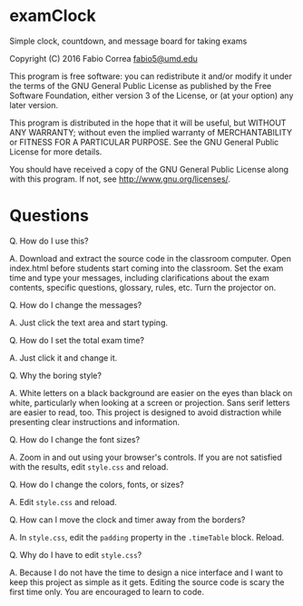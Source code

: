 # examClock

Simple clock, countdown, and message board for taking exams

Copyright (C) 2016 Fabio Correa fabio5@umd.edu

This program is free software: you can redistribute it and/or modify
it under the terms of the GNU General Public License as published by
the Free Software Foundation, either version 3 of the License, or
(at your option) any later version.

This program is distributed in the hope that it will be useful,
but WITHOUT ANY WARRANTY; without even the implied warranty of
MERCHANTABILITY or FITNESS FOR A PARTICULAR PURPOSE.  See the
GNU General Public License for more details.

You should have received a copy of the GNU General Public License
along with this program.  If not, see <http://www.gnu.org/licenses/>.

# Questions

Q. How do I use this?

A. Download and extract the source code in the classroom computer. Open index.html before students start coming into the classroom. Set the exam time and type your messages, including clarifications about the exam contents, specific questions, glossary, rules, etc. Turn the projector on.

Q. How do I change the messages?

A. Just click the text area and start typing.

Q. How do I set the total exam time?

A. Just click it and change it.

Q. Why the boring style?

A. White letters on a black background are easier on the eyes than black on white, particularly when looking at a screen or projection. Sans serif letters are easier to read, too. This project is designed to avoid distraction while presenting clear instructions and information.

Q. How do I change the font sizes?

A. Zoom in and out using your browser's controls. If you are not satisfied with the results, edit `style.css` and reload.

Q. How do I change the colors, fonts, or sizes?

A. Edit `style.css` and reload.

Q. How can I move the clock and timer away from the borders?

A. In `style.css`, edit the `padding` property in the `.timeTable` block. Reload.

Q. Why do I have to edit `style.css`?

A. Because I do not have the time to design a nice interface and I want to keep this project as simple as it gets. Editing the source code is scary the first time only. You are encouraged to learn to code.

